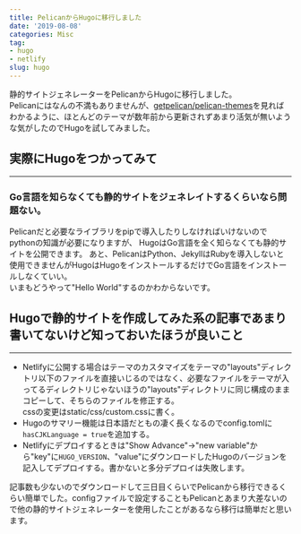```yaml
---
title: PelicanからHugoに移行しました
date: '2019-08-08'
categories: Misc
tag:
- hugo
- netlify
slug: hugo
---
```


静的サイトジェネレーターをPelicanからHugoに移行しました。  
Pelicanにはなんの不満もありませんが、[getpelican/pelican-themes](https://github.com/getpelican/pelican-themes)を見ればわかるように、ほとんどのテーマが数年前から更新されずあまり活気が無いような気がしたのでHugoを試してみました。

## 実際にHugoをつかってみて
---

### Go言語を知らなくても静的サイトをジェネレイトするくらいなら問題ない。

Pelicanだと必要なライブラリをpipで導入したりしなければいけないのでpythonの知識が必要になりますが、
HugoはGo言語を全く知らなくても静的サイトを公開できます。
あと、PelicanはPython、JekyllはRubyを導入しないと使用できませんがHugoはHugoをインストールするだけでGo言語をインストールしなくていい。  
いまもどうやって"Hello World"するのかわからないです。

## Hugoで静的サイトを作成してみた系の記事であまり書いてないけど知っておいたほうが良いこと
---

- Netlifyに公開する場合はテーマのカスタマイズをテーマの"layouts"ディレクトリ以下のファイルを直接いじるのではなく、必要なファイルをテーマが入ってるディレクトリじゃないほうの"layouts"ディレクトリに同じ構成のままコピーして、そちらのファイルを修正する。  
cssの変更はstatic/css/custom.cssに書く。
- Hugoのサマリー機能は日本語だともの凄く長くなるのでconfig.tomlに`hasCJKLanguage = true`を追加する。
- Netlifyにデプロイするときは"Show Advance"→"new variable"から"key"に`HUGO_VERSION`、"value"にダウンロードしたHugoのバージョンを記入してデプロイする。書かないと多分デプロイは失敗します。


記事数も少ないのでダウンロードして三日目くらいでPelicanから移行できるくらい簡単でした。configファイルで設定することもPelicanとあまり大差ないので他の静的サイトジェネレーターを使用したことがあるなら移行は簡単だと思います。
